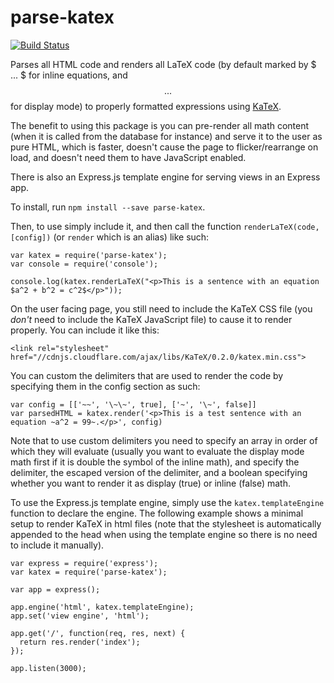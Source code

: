 # parse-katex

[![Build Status](https://travis-ci.org/joshuacaron/parse-katex.svg)](https://travis-ci.org/joshuacaron/parse-katex)

Parses all HTML code and renders all LaTeX code (by default marked by $ ... $ for inline equations, and $$ ... $$ for display mode) to properly formatted expressions using [KaTeX](https://github.com/Khan/KaTeX).

The benefit to using this package is you can pre-render all math content (when it is called from the database for instance) and serve it to the user as pure HTML, which is faster, doesn't cause the page to flicker/rearrange on load, and doesn't need them to have JavaScript enabled.

There is also an Express.js template engine for serving views in an Express app.

To install, run `npm install --save parse-katex`.

Then, to use simply include it, and then call the function `renderLaTeX(code, [config])` (or `render` which is an alias) like such:

    var katex = require('parse-katex');
    var console = require('console');
        
    console.log(katex.renderLaTeX("<p>This is a sentence with an equation $a^2 + b^2 = c^2$</p>"));

On the user facing page, you still need to include the KaTeX CSS file (you *don't* need to include the KaTeX JavaScript file) to cause it to render properly. You can include it like this:

    <link rel="stylesheet" href="//cdnjs.cloudflare.com/ajax/libs/KaTeX/0.2.0/katex.min.css">

You can custom the delimiters that are used to render the code by specifying them in the config section as such:

    var config = [['~~', '\~\~', true], ['~', '\~', false]]
    var parsedHTML = katex.render('<p>This is a test sentence with an equation ~a^2 = 99~.</p>', config)

Note that to use custom delimiters you need to specify an array in order of which they will evaluate (usually you want to evaluate the display mode math first if it is double the symbol of the inline math), and specify the delimiter, the escaped version of the delimiter, and a boolean specifying whether you want to render it as display (true) or inline (false) math.

To use the Express.js template engine, simply use the `katex.templateEngine` function to declare the engine. The following example shows a minimal setup to render KaTeX in html files (note that the stylesheet is automatically appended to the head when using the template engine so there is no need to include it manually).

    var express = require('express');
    var katex = require('parse-katex');

    var app = express();

    app.engine('html', katex.templateEngine);
    app.set('view engine', 'html');

    app.get('/', function(req, res, next) {
      return res.render('index');
    });

    app.listen(3000);
